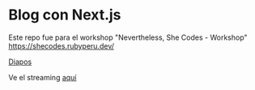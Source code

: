 # Blog con Next.js

Este repo fue para el workshop "Nevertheless, She Codes - Workshop" https://shecodes.rubyperu.dev/

[Diapos](https://docs.google.com/presentation/d/1ztSj1HqKJkCiFpf-FFcwbhcHXPPMqNv7AAWHT1K3m_E/edit?usp=sharing)

Ve el streaming [aquí](https://www.youtube.com/watch?v=JuC_fc-ZC4M)

